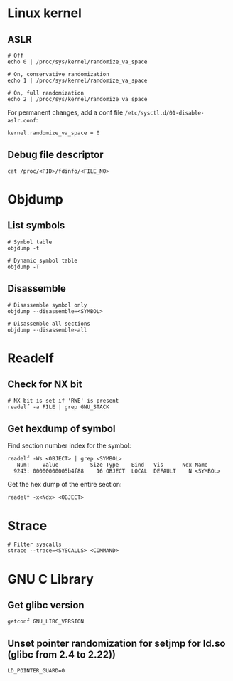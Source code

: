 # Linux kernel

## ASLR

```shell
# Off
echo 0 | /proc/sys/kernel/randomize_va_space

# On, conservative randomization
echo 1 | /proc/sys/kernel/randomize_va_space

# On, full randomization
echo 2 | /proc/sys/kernel/randomize_va_space
```

For permanent changes, add a conf file `/etc/sysctl.d/01-disable-aslr.conf`:
```shell
kernel.randomize_va_space = 0
```

## Debug file descriptor

```shell
cat /proc/<PID>/fdinfo/<FILE_NO>
```

# Objdump

## List symbols

```shell
# Symbol table
objdump -t

# Dynamic symbol table
objdump -T
```

## Disassemble

```shell
# Disassemble symbol only
objdump --disassemble=<SYMBOL>

# Disassemble all sections
objdump --disassemble-all
```

# Readelf

## Check for NX bit

```shell
# NX bit is set if 'RWE' is present
readelf -a FILE | grep GNU_STACK
```

## Get hexdump of symbol

Find section number index for the symbol:
```shell
readelf -Ws <OBJECT> | grep <SYMBOL>
   Num:    Value          Size Type    Bind   Vis      Ndx Name
  9243: 00000000005b4f88    16 OBJECT  LOCAL  DEFAULT    N <SYMBOL>
```

Get the hex dump of the entire section:
```shell
readelf -x<Ndx> <OBJECT>
```

# Strace

```shell
# Filter syscalls
strace --trace=<SYSCALLS> <COMMAND>
```

# GNU C Library

## Get glibc version

```shell
getconf GNU_LIBC_VERSION
```

## Unset pointer randomization for setjmp for ld.so (glibc from 2.4 to 2.22))

```shell
LD_POINTER_GUARD=0
```
